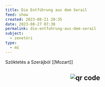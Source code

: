 ```yaml
---
title: Die Entführung aus dem Serail
feed: show
created: 2023-08-21 20:35
date: 2023-08-27 07:38
permalink: die-entfuhrung-aus-dem-serail
subject:
  - zenetöri
type:
  - mű
---
```


Szöktetés a Szerájból
[[Mozart]]



## <p style="text-align: center;"><img src="https://chart.googleapis.com/chart?cht=qr&chl=https://notes.andrasdenes.com/die-entfuhrung-aus-dem-serail&chs=180x180&choe=UTF-8&chld=L|2" alt="qr code"></p>


